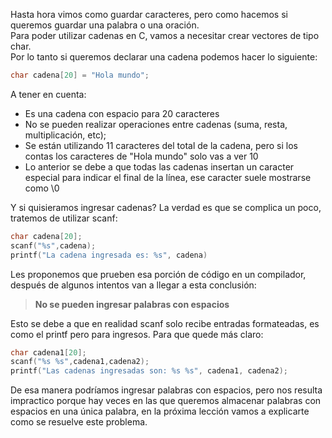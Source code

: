 Hasta hora vimos como guardar caracteres, pero como hacemos si queremos guardar una palabra o una oración.<br>
Para poder utilizar cadenas en C, vamos a necesitar crear vectores de tipo char.<br>
Por lo tanto si queremos declarar una cadena podemos hacer lo siguiente:

``` c
char cadena[20] = "Hola mundo";
```
A tener en cuenta:

* Es una cadena con espacio para 20 caracteres
* No se pueden realizar operaciones entre cadenas (suma, resta, multiplicación, etc);
* Se están utilizando 11 caracteres del total de la cadena, pero si los contas los caracteres de "Hola mundo" solo vas a ver 10
* Lo anterior se debe a que todas las cadenas insertan un caracter especial para indicar el final de la línea, ese caracter suele mostrarse como \0

Y si quisieramos ingresar cadenas? La verdad es que se complica un poco, tratemos de utilizar scanf:

``` c
char cadena[20];
scanf("%s",cadena);
printf("La cadena ingresada es: %s", cadena)
```

Les proponemos que prueben esa porción de código en un compilador, después de algunos intentos van a llegar a esta conclusión:

> **No se pueden ingresar palabras con espacios**

Esto se debe a que en realidad scanf solo recibe entradas formateadas, es como el printf pero para ingresos. Para que quede más claro:

``` c
char cadena1[20];
scanf("%s %s",cadena1,cadena2);
printf("Las cadenas ingresadas son: %s %s", cadena1, cadena2);
```

De esa manera podríamos ingresar palabras con espacios, pero nos resulta impractico porque hay veces en las que queremos almacenar palabras con espacios en una única palabra, en la próxima lección vamos a explicarte como se resuelve este problema.
